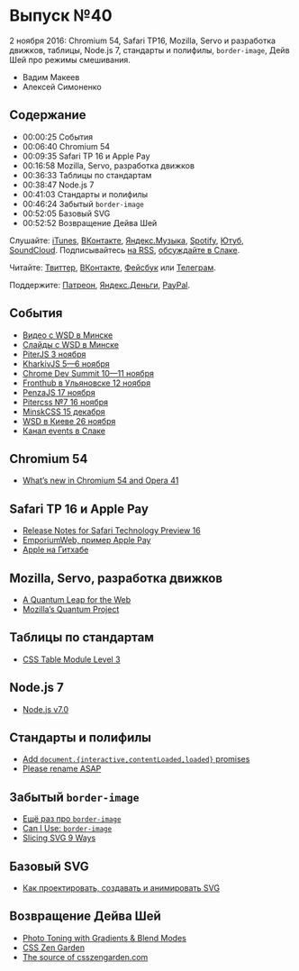# Выпуск №40

2 ноября 2016: Chromium 54, Safari TP16, Mozilla, Servo и разработка движков, таблицы, Node.js 7, стандарты и полифилы, `border-image`, Дейв Шей про режимы смешивания.

- Вадим Макеев
- Алексей Симоненко

## Содержание

- 00:00:25 События
- 00:06:40 Chromium 54
- 00:09:35 Safari TP 16 и Apple Pay
- 00:16:58 Mozilla, Servo, разработка движков
- 00:36:33 Таблицы по стандартам
- 00:38:47 Node.js 7
- 00:41:03 Стандарты и полифилы
- 00:46:24 Забытый `border-image`
- 00:52:05 Базовый SVG
- 00:52:52 Возвращение Дейва Шей

Слушайте: [iTunes](https://itunes.apple.com/podcast/id1080500016), [ВКонтакте](https://vk.com/podcasts-32017543), [Яндекс.Музыка](https://music.yandex.ru/album/6245956), [Spotify](https://open.spotify.com/show/3rzAcADjpBpXt73L0epTjV), [Ютуб](https://www.youtube.com/playlist?list=PLMBnwIwFEFHcwuevhsNXkFTcadeX5R1Go), [SoundCloud](https://soundcloud.com/web-standards). Подписывайтесь [на RSS](https://web-standards.ru/podcast/feed/), [обсуждайте в Слаке](http://slack.web-standards.ru/).

Читайте: [Твиттер](https://twitter.com/webstandards_ru), [ВКонтакте](https://vk.com/webstandards_ru), [Фейсбук](https://www.facebook.com/webstandardsru) или [Телеграм](https://t.me/webstandards_ru).

Поддержите: [Патреон](https://www.patreon.com/webstandards_ru), [Яндекс.Деньги](https://money.yandex.ru/to/41001119329753), [PayPal](https://www.paypal.me/pepelsbey).

## События

- [Видео с WSD в Минске](https://youtu.be/cOTOSbjet_8)
- [Слайды с WSD в Минске](https://wsd.events/2016/10/29/#schedule)
- [PiterJS 3 ноября](https://meetabit.com/events/256)
- [KharkivJS 5—6 ноября](http://kharkivjs.org/)
- [Chrome Dev Summit 10—11 ноября](https://developer.chrome.com/devsummit/)
- [Fronthub в Ульяновске 12 ноября](http://fronthub.ru/)
- [PenzaJS 17 ноября](https://vk.com/wall-92664953_150)
- [Pitercss №7 16 ноября](https://pitercss.timepad.ru/event/394145/)
- [MinskCSS 15 декабря](https://minskcss.timepad.ru/event/396816/)
- [WSD в Киеве 26 ноября](https://wsd.events/2016/11/26/)
- [Канал events в Слаке](https://web-standards.slack.com/messages/events/)

## Chromium 54

- [What’s new in Chromium 54 and Opera 41](https://dev.opera.com/blog/opera-41/)

## Safari TP 16 и Apple Pay

- [Release Notes for Safari Technology Preview 16](https://webkit.org/blog/7030/release-notes-for-safari-technology-preview-16/)
- [EmporiumWeb, пример Apple Pay](https://developer.apple.com/library/content/samplecode/EmporiumWeb/Introduction/Intro.html)
- [Apple на Гитхабе](https://github.com/apple)

## Mozilla, Servo, разработка движков

- [A Quantum Leap for the Web](https://medium.com/p/a3b7174b3c12)
- [Mozilla’s Quantum Project](https://billmccloskey.wordpress.com/2016/10/27/mozillas-quantum-project/)

## Таблицы по стандартам

- [CSS Table Module Level 3](https://www.w3.org/TR/2016/WD-css-tables-3-20161025/)

## Node.js 7

- [Node.js v7.0](https://nodejs.org/en/blog/release/v7.0.0/)

## Стандарты и полифилы

- [Add `document.{interactive,contentLoaded,loaded}` promises](https://github.com/whatwg/html/pull/1936)
- [Please rename ASAP](https://github.com/jonathantneal/document-promises/issues/4)

## Забытый `border-image`

- [Ещё раз про `border-image`](http://css-live.ru/articles-css/understanding-border-image.html)
- [Can I Use: `border-image`](http://caniuse.com/#feat=border-image)
- [Slicing SVG 9 Ways](https://aerotwist.com/blog/slicing-svg-9-ways/)

## Базовый SVG

- [Как проектировать, создавать и анимировать SVG](https://htmlacademy.ru/blog/127-a-guide-to-svg-on-web)

## Возвращение Дейва Шей

- [Photo Toning with Gradients & Blend Modes](http://daveshea.com/2016/10/24/photo-toning.html)
- [CSS Zen Garden](http://www.csszengarden.com/)
- [The source of csszengarden.com](https://github.com/mezzoblue/csszengarden.com)

